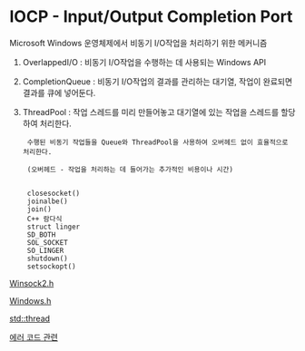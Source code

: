 # IOCP - Input/Output Completion Port

  Microsoft Windows 운영체제에서 비동기 I/O작업을 처리하기 위한 메커니즘
  

1. OverlappedI/O : 비동기 I/O작업을 수행하는 데 사용되는 Windows API

2. CompletionQueue : 비동기 I/O작업의 결과를 관리하는 대기열, 작업이 완료되면 결과를 큐에 넣어둔다.

3. ThreadPool : 작업 스레드를 미리 만들어놓고 대기열에 있는 작업을 스레드를 할당하여 처리한다.

        수행된 비동기 작업들을 Queue와 ThreadPool을 사용하여 오버헤드 없이 효율적으로 처리한다.
        
        (오버헤드 - 작업을 처리하는 데 들어가는 추가적인 비용이나 시간)
	
	
		closesocket()
		joinalbe()
		join()
		C++ 람다식
		struct linger
		SD_BOTH
		SOL_SOCKET
		SO_LINGER
		shutdown()
		setsockopt()

[Winsock2.h](https://github.com/kksoo0131/Study/blob/main/IOCP/Winscock2.md)

[Windows.h](https://github.com/kksoo0131/Study/blob/main/IOCP/Windows.md)

[std::thread](https://github.com/kksoo0131/Study/blob/main/IOCP/std::thread.md)
      
[에러 코드 관련]()
